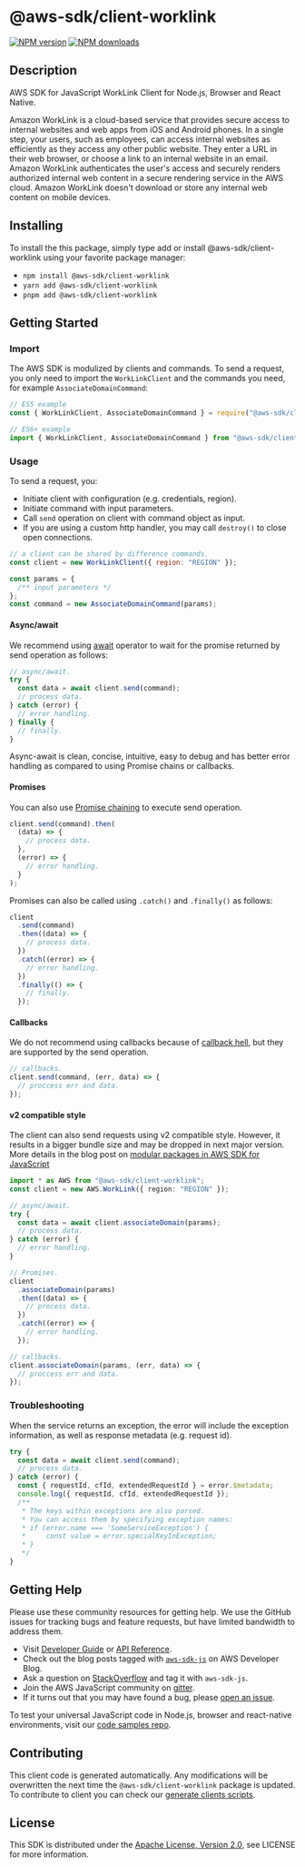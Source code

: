 # @aws-sdk/client-worklink

[![NPM version](https://img.shields.io/npm/v/@aws-sdk/client-worklink/latest.svg)](https://www.npmjs.com/package/@aws-sdk/client-worklink)
[![NPM downloads](https://img.shields.io/npm/dm/@aws-sdk/client-worklink.svg)](https://www.npmjs.com/package/@aws-sdk/client-worklink)

## Description

AWS SDK for JavaScript WorkLink Client for Node.js, Browser and React Native.

<p>Amazon WorkLink is a cloud-based service that provides secure access
to internal websites and web apps from iOS and Android phones. In a single step, your users, such as
employees, can access internal websites as efficiently as they access any other public website.
They enter a URL in their web browser, or choose a link to an internal website in an email. Amazon WorkLink
authenticates the user's access and securely renders authorized internal web content in a secure
rendering service in the AWS cloud. Amazon WorkLink doesn't download or store any internal web content on
mobile devices.</p>

## Installing

To install the this package, simply type add or install @aws-sdk/client-worklink
using your favorite package manager:

- `npm install @aws-sdk/client-worklink`
- `yarn add @aws-sdk/client-worklink`
- `pnpm add @aws-sdk/client-worklink`

## Getting Started

### Import

The AWS SDK is modulized by clients and commands.
To send a request, you only need to import the `WorkLinkClient` and
the commands you need, for example `AssociateDomainCommand`:

```js
// ES5 example
const { WorkLinkClient, AssociateDomainCommand } = require("@aws-sdk/client-worklink");
```

```ts
// ES6+ example
import { WorkLinkClient, AssociateDomainCommand } from "@aws-sdk/client-worklink";
```

### Usage

To send a request, you:

- Initiate client with configuration (e.g. credentials, region).
- Initiate command with input parameters.
- Call `send` operation on client with command object as input.
- If you are using a custom http handler, you may call `destroy()` to close open connections.

```js
// a client can be shared by difference commands.
const client = new WorkLinkClient({ region: "REGION" });

const params = {
  /** input parameters */
};
const command = new AssociateDomainCommand(params);
```

#### Async/await

We recommend using [await](https://developer.mozilla.org/en-US/docs/Web/JavaScript/Reference/Operators/await)
operator to wait for the promise returned by send operation as follows:

```js
// async/await.
try {
  const data = await client.send(command);
  // process data.
} catch (error) {
  // error handling.
} finally {
  // finally.
}
```

Async-await is clean, concise, intuitive, easy to debug and has better error handling
as compared to using Promise chains or callbacks.

#### Promises

You can also use [Promise chaining](https://developer.mozilla.org/en-US/docs/Web/JavaScript/Guide/Using_promises#chaining)
to execute send operation.

```js
client.send(command).then(
  (data) => {
    // process data.
  },
  (error) => {
    // error handling.
  }
);
```

Promises can also be called using `.catch()` and `.finally()` as follows:

```js
client
  .send(command)
  .then((data) => {
    // process data.
  })
  .catch((error) => {
    // error handling.
  })
  .finally(() => {
    // finally.
  });
```

#### Callbacks

We do not recommend using callbacks because of [callback hell](http://callbackhell.com/),
but they are supported by the send operation.

```js
// callbacks.
client.send(command, (err, data) => {
  // proccess err and data.
});
```

#### v2 compatible style

The client can also send requests using v2 compatible style.
However, it results in a bigger bundle size and may be dropped in next major version. More details in the blog post
on [modular packages in AWS SDK for JavaScript](https://aws.amazon.com/blogs/developer/modular-packages-in-aws-sdk-for-javascript/)

```ts
import * as AWS from "@aws-sdk/client-worklink";
const client = new AWS.WorkLink({ region: "REGION" });

// async/await.
try {
  const data = await client.associateDomain(params);
  // process data.
} catch (error) {
  // error handling.
}

// Promises.
client
  .associateDomain(params)
  .then((data) => {
    // process data.
  })
  .catch((error) => {
    // error handling.
  });

// callbacks.
client.associateDomain(params, (err, data) => {
  // proccess err and data.
});
```

### Troubleshooting

When the service returns an exception, the error will include the exception information,
as well as response metadata (e.g. request id).

```js
try {
  const data = await client.send(command);
  // process data.
} catch (error) {
  const { requestId, cfId, extendedRequestId } = error.$metadata;
  console.log({ requestId, cfId, extendedRequestId });
  /**
   * The keys within exceptions are also parsed.
   * You can access them by specifying exception names:
   * if (error.name === 'SomeServiceException') {
   *     const value = error.specialKeyInException;
   * }
   */
}
```

## Getting Help

Please use these community resources for getting help.
We use the GitHub issues for tracking bugs and feature requests, but have limited bandwidth to address them.

- Visit [Developer Guide](https://docs.aws.amazon.com/sdk-for-javascript/v3/developer-guide/welcome.html)
  or [API Reference](https://docs.aws.amazon.com/AWSJavaScriptSDK/v3/latest/index.html).
- Check out the blog posts tagged with [`aws-sdk-js`](https://aws.amazon.com/blogs/developer/tag/aws-sdk-js/)
  on AWS Developer Blog.
- Ask a question on [StackOverflow](https://stackoverflow.com/questions/tagged/aws-sdk-js) and tag it with `aws-sdk-js`.
- Join the AWS JavaScript community on [gitter](https://gitter.im/aws/aws-sdk-js-v3).
- If it turns out that you may have found a bug, please [open an issue](https://github.com/aws/aws-sdk-js-v3/issues/new/choose).

To test your universal JavaScript code in Node.js, browser and react-native environments,
visit our [code samples repo](https://github.com/aws-samples/aws-sdk-js-tests).

## Contributing

This client code is generated automatically. Any modifications will be overwritten the next time the `@aws-sdk/client-worklink` package is updated.
To contribute to client you can check our [generate clients scripts](https://github.com/aws/aws-sdk-js-v3/tree/main/scripts/generate-clients).

## License

This SDK is distributed under the
[Apache License, Version 2.0](http://www.apache.org/licenses/LICENSE-2.0),
see LICENSE for more information.
